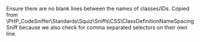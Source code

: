 Ensure there are no blank lines between the names of classes/IDs. Copied from
\PHP_CodeSniffer\Standards\Squiz\Sniffs\CSS\ClassDefinitionNameSpacingSniff
because we also check for comma separated selectors on their own line.
